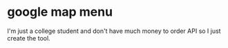 # google map menu

I'm just a college student and don't have much money to order API so I just create the tool.
